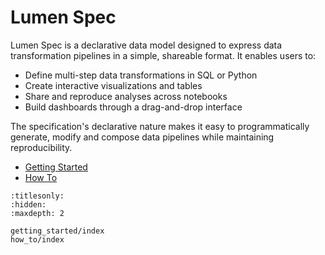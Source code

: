 # Lumen Spec

Lumen Spec is a declarative data model designed to express data transformation pipelines in a simple, shareable format. It enables users to:

- Define multi-step data transformations in SQL or Python
- Create interactive visualizations and tables
- Share and reproduce analyses across notebooks
- Build dashboards through a drag-and-drop interface

The specification's declarative nature makes it easy to programmatically generate, modify and compose data pipelines while maintaining reproducibility.

* [Getting Started](getting_started/index)
* [How To](how_to/index)

```{toctree}
:titlesonly:
:hidden:
:maxdepth: 2

getting_started/index
how_to/index
```
